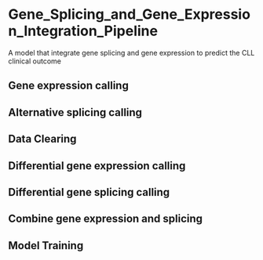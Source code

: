 # Gene_Splicing_and_Gene_Expression_Integration_Pipeline
 A model that integrate gene splicing and gene expression to predict the CLL clinical outcome

## Gene expression calling

## Alternative splicing calling

## Data Clearing

## Differential gene expression calling 

## Differential gene splicing calling 

## Combine gene expression and splicing

## Model Training


